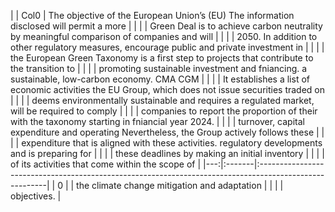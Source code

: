 |    | Col0   | The objective of the European Union’s (EU) The information disclosed will permit a more                |
|    |        | Green Deal is to achieve carbon neutrality by meaningful comparison of companies and will              |
|    |        | 2050. In addition to other regulatory measures, encourage public and private investment in             |
|    |        | the European Green Taxonomy is a first step to projects that contribute to the transition to           |
|    |        | promoting sustainable investment and fniancing. a sustainable, low-carbon economy. CMA CGM             |
|    |        | It establishes a list of economic activities the EU Group, which does not issue securities traded on   |
|    |        | deems environmentally sustainable and requires a regulated market, will be required to comply          |
|    |        | companies to report the proportion of their with the taxonomy starting in fniancial year 2024.         |
|    |        | turnover, capital expenditure and operating Nevertheless, the Group actively follows these             |
|    |        | expenditure that is aligned with these activities. regulatory developments and is preparing for        |
|    |        | these deadlines by making an initial inventory                                                         |
|    |        | of its activities that come within the scope of                                                        |
|---:|:-------|:-------------------------------------------------------------------------------------------------------|
|  0 |        | the climate change mitigation and adaptation                                                           |
|    |        | objectives.                                                                                            |
